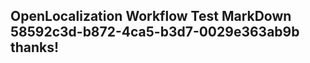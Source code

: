 <properties
ms.topic="hero-topic1"
ms.test1="hero-topic"
ms.test2="test"/>

## OpenLocalization Workflow Test MarkDown 58592c3d-b872-4ca5-b3d7-0029e363ab9b thanks!
